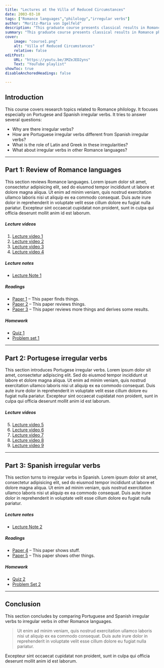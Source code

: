 ```yaml
---
title: "Lectures at the Villa of Reduced Circumstances"
date: 2003-03-10
tags: ["Romance languages","philology","irregular verbs"]
author: "Moritz-Maria von Igelfeld"
description: "This graduate course presents classical results in Romance philology." 
summary: "This graduate course presents classical results in Romance philology. it focuses especially on Portugese and Spanish irregular verbs." 
cover:
    image: "course1.png"
    alt: "Villa of Reduced Circumstances"
    relative: false
editPost:
    URL: "https://youtu.be/3MZeJED2yns"
    Text: "YouTube playlist"
showToc: true
disableAnchoredHeadings: false

---
```


## Introduction

This course covers research topics related to Romance philology. It focuses especially on Portugese and Spanish irregular verbs. It tries to answer several questions: 

+ Why are there irregular verbs? 
+ How are Portuguese irregular verbs different from Spanish irregular verbs? 
+ What is the role of Latin and Greek in these irregularities? 
+ What about irregular verbs in other Romance languages?

---

## Part 1: Review of Romance languages

This section reviews Romance languages. Lorem ipsum dolor sit amet, consectetur adipisicing elit, sed do eiusmod tempor incididunt ut labore et dolore magna aliqua. Ut enim ad minim veniam, quis nostrud exercitation ullamco laboris nisi ut aliquip ex ea commodo consequat. Duis aute irure dolor in reprehenderit in voluptate velit esse
cillum dolore eu fugiat nulla pariatur. Excepteur sint occaecat cupidatat non
proident, sunt in culpa qui officia deserunt mollit anim id est laborum.

##### Lecture videos

1. [Lecture video 1](https://youtu.be/0rbmjemhy38)
2. [Lecture video 2](https://youtu.be/a2tbm5ljZJM)
3. [Lecture video 3](https://youtu.be/bz2mXgo7Kj0)
4. [Lecture video 4](https://youtu.be/rA4S9lFiU3o)

##### Lecture notes

+ [Lecture Note 1](lecture1.pdf)

##### Readings

+ [Paper 1](https://doi.org/10.1257/aer.102.4.1721) – This paper finds things.
+ [Paper 2](https://doi.org/10.1257/mac.6.1.190) – This paper reviews things.
+ [Paper 3](https://doi.org/10.1093/qje/qjv006) – This paper reviews more things and derives some results.

##### Homework

+ [Quiz 1](quiz1.pdf)
+ [Problem set 1](ps1.pdf)

---

## Part 2: Portugese irregular verbs

This section introduces Portugese irregular verbs. Lorem ipsum dolor sit amet, consectetur adipiscing elit. Sed do eiusmod tempor incididunt ut labore et dolore magna aliqua. Ut enim ad minim veniam, quis nostrud exercitation ullamco laboris nisi ut aliquip ex ea commodo consequat. Duis aute irure dolor in reprehenderit in voluptate velit esse cillum dolore eu fugiat nulla pariatur. Excepteur sint occaecat cupidatat non proident, sunt in culpa qui officia deserunt mollit anim id est laborum.

##### Lecture videos

5. [Lecture video 5](https://youtu.be/tU0dtS9iiOk)
6. [Lecture video 6](https://youtu.be/GMIKykwvrGI)
7. [Lecture video 7](https://youtu.be/79MSNfp1rw0)
8. [Lecture video 8](https://youtu.be/zEShE10YiYo)
9. [Lecture video 9](https://youtu.be/SNlHsn7isog)


---

## Part 3: Spanish irregular verbs

This section turns to irregular verbs in Spanish. Lorem ipsum dolor sit amet, consectetur adipisicing elit, sed do eiusmod tempor incididunt ut labore et dolore magna aliqua. Ut enim ad minim veniam, quis nostrud exercitation ullamco laboris nisi ut aliquip ex ea commodo consequat. Duis aute irure dolor in reprehenderit in voluptate velit esse
cillum dolore eu fugiat nulla pariatur. 

##### Lecture notes

+ [Lecture Note 2](lecture2.pdf)

##### Readings

+ [Paper 4](https://doi.org/10.1093/restud/rdy030) – This paper shows stuff.
+ [Paper 5](https://doi.org/10.1093/jeea/jvaa041) – This paper shows other things.

##### Homework

+ [Quiz 2](quiz2.pdf)
+ [Problem Set 2](ps2.pdf)

---

## Conclusion

This section concludes by comparing Portuguese and Spanish irregular verbs to irregular verbs in other Romance languages. 

> Ut enim ad minim veniam, quis nostrud exercitation ullamco laboris nisi ut aliquip ex ea commodo consequat. 
> Duis aute irure dolor in reprehenderit in voluptate velit esse cillum dolore eu fugiat nulla pariatur. 

Excepteur sint occaecat cupidatat non
proident, sunt in culpa qui officia deserunt mollit anim id est laborum.
